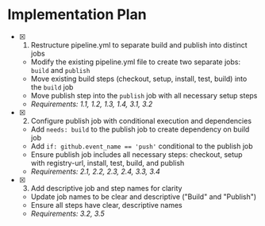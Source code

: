 # Implementation Plan

- [x] 1. Restructure pipeline.yml to separate build and publish into distinct jobs
  - Modify the existing pipeline.yml file to create two separate jobs: `build` and `publish`
  - Move existing build steps (checkout, setup, install, test, build) into the `build` job
  - Move publish step into the `publish` job with all necessary setup steps
  - _Requirements: 1.1, 1.2, 1.3, 1.4, 3.1, 3.2_

- [x] 2. Configure publish job with conditional execution and dependencies
  - Add `needs: build` to the publish job to create dependency on build job
  - Add `if: github.event_name == 'push'` conditional to the publish job
  - Ensure publish job includes all necessary steps: checkout, setup with registry-url, install, test, build, and publish
  - _Requirements: 2.1, 2.2, 2.3, 2.4, 3.3, 3.4_

- [x] 3. Add descriptive job and step names for clarity
  - Update job names to be clear and descriptive ("Build" and "Publish")
  - Ensure all steps have clear, descriptive names
  - _Requirements: 3.2, 3.5_
